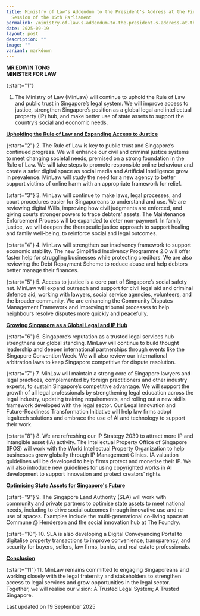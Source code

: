 ```yaml
---
title: Ministry of Law's Addendum to the President's Address at the First
  Session of the 15th Parliament
permalink: /ministry-of-law-s-addendum-to-the-president-s-address-at-the-first-session-of-the-15th-parliament/
date: 2025-09-19
layout: post
description: ""
image: ""
variant: markdown
---
```

**MR EDWIN TONG**<br>
**MINISTER FOR LAW**<br>

{:start="1"}
1. The Ministry of Law (MinLaw) will continue to uphold the Rule of Law and public trust in Singapore’s legal system. We will improve access to justice, strengthen Singapore’s position as a global legal and intellectual property (IP) hub, and make better use of state assets to support the country’s social and economic needs.

<b><u>Upholding the Rule of Law and Expanding Access to Justice</u></b>

{:start="2"}
2. The Rule of Law is key to public trust and Singapore’s continued progress. We will enhance our civil and criminal justice systems to meet changing societal needs, premised on a strong foundation in the Rule of Law. We will take steps to promote responsible online behaviour and create a safer digital space as social media and Artificial Intelligence grow in prevalence. MinLaw will study the need for a new agency to better support victims of online harm with an appropriate framework for relief.

{:start="3"}
3. MinLaw will continue to make laws, legal processes, and court procedures easier for Singaporeans to understand and use. We are reviewing digital Wills, improving how civil judgments are enforced, and giving courts stronger powers to trace debtors’ assets. The Maintenance Enforcement Process will be expanded to deter non-payment. In family justice, we will deepen the therapeutic justice approach to support healing and family well-being, to reinforce social and legal outcomes.

{:start="4"}
4. MinLaw will strengthen our insolvency framework to support economic stability. The new Simplified Insolvency Programme 2.0 will offer faster help for struggling businesses while protecting creditors. We are also reviewing the Debt Repayment Scheme to reduce abuse and help debtors better manage their finances.

{:start="5"}
5. Access to justice is a core part of Singapore’s social safety net. MinLaw will expand outreach and support for civil legal aid and criminal defence aid, working with lawyers, social service agencies, volunteers, and the broader community. We are enhancing the Community Disputes Management Framework and improving tribunal processes to help neighbours resolve disputes more quickly and peacefully.

<b><u>Growing Singapore as a Global Legal and IP Hub</u></b>

{:start="6"}
6. Singapore’s reputation as a trusted legal services hub strengthens our global standing. MinLaw will continue to build thought leadership and deepen international partnerships through events like the Singapore Convention Week. We will also review our international arbitration laws to keep Singapore competitive for dispute resolution.

{:start="7"}
7. MinLaw will maintain a strong core of Singapore lawyers and legal practices, complemented by foreign practitioners and other industry experts, to sustain Singapore’s competitive advantage. We will support the growth of all legal professionals by strengthening legal education across the legal industry, updating training requirements, and rolling out a new skills framework developed with the legal sector. Our Legal Innovation and Future-Readiness Transformation Initiative will help law firms adopt legaltech solutions and embrace the use of AI and technology to support their work.

{:start="8"}
8. We are refreshing our IP Strategy 2030 to attract more IP and intangible asset (IA) activity. The Intellectual Property Office of Singapore (IPOS) will work with the World Intellectual Property Organization to help businesses grow globally through IP Management Clinics. IA valuation guidelines will be developed to help firms protect and monetise their IP. We will also introduce new guidelines for using copyrighted works in AI development to support innovation and protect creators’ rights.

<b><u>Optimising State Assets for Singapore's Future</u></b>

{:start="9"}
9. The Singapore Land Authority (SLA) will work with community and private partners to optimise state assets to meet national needs, including to drive social outcomes through innovative use and re-use of spaces. Examples include the multi-generational co-living space at Commune @ Henderson and the social innovation hub at The Foundry.

{:start="10"}
10. SLA is also developing a Digital Conveyancing Portal to digitalise property transactions to improve convenience, transparency, and security for buyers, sellers, law firms, banks, and real estate professionals.

<b><u>Conclusion</u></b>

{:start="11"}
11. MinLaw remains committed to engaging Singaporeans and working closely with the legal fraternity and stakeholders to strengthen access to legal services and grow opportunities in the legal sector. Together, we will realise our vision: A Trusted Legal System; A Trusted Singapore.


<p></p><p></p><p class="right-side-updated">Last updated on 19 September 2025</p>